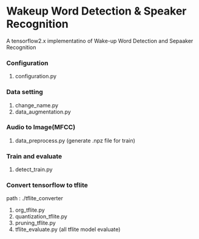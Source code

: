 # Wakeup Word Detection & Speaker Recognition
A tensorflow2.x implementatino of Wake-up Word Detection and Sepaaker Recognition

### Configuration
1. configuration.py

### Data setting
1. change_name.py
2. data_augmentation.py

### Audio to Image(MFCC)
1. data_preprocess.py  (generate .npz file for train)

### Train and evaluate
1. detect_train.py

### Convert tensorflow to tflite
path : ./tflite_converter
1. org_tflite.py
2. quantization_tflite.py
3. pruning_tflite.py
4. tflite_evaluate.py (all tflite model evaluate)